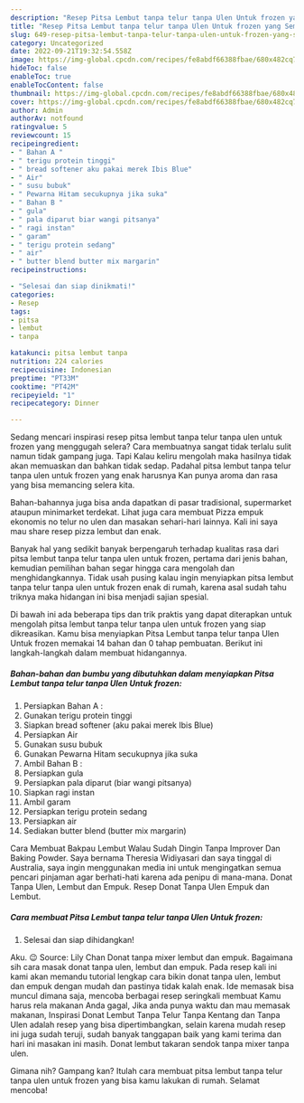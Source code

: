 ```yaml
---
description: "Resep Pitsa Lembut tanpa telur tanpa Ulen Untuk frozen yang Sempurna , Lezat Sekali"
title: "Resep Pitsa Lembut tanpa telur tanpa Ulen Untuk frozen yang Sempurna , Lezat Sekali"
slug: 649-resep-pitsa-lembut-tanpa-telur-tanpa-ulen-untuk-frozen-yang-sempurna-lezat-sekali
category: Uncategorized
date: 2022-09-21T19:32:54.558Z
image: https://img-global.cpcdn.com/recipes/fe8abdf66388fbae/680x482cq70/pitsa-lembut-tanpa-telur-tanpa-ulen-untuk-frozen-foto-resep-utama.jpg
hideToc: false
enableToc: true
enableTocContent: false
thumbnail: https://img-global.cpcdn.com/recipes/fe8abdf66388fbae/680x482cq70/pitsa-lembut-tanpa-telur-tanpa-ulen-untuk-frozen-foto-resep-utama.jpg
cover: https://img-global.cpcdn.com/recipes/fe8abdf66388fbae/680x482cq70/pitsa-lembut-tanpa-telur-tanpa-ulen-untuk-frozen-foto-resep-utama.jpg
author: Admin
authorAv: notfound
ratingvalue: 5
reviewcount: 15
recipeingredient:
- " Bahan A "
- " terigu protein tinggi"
- " bread softener aku pakai merek Ibis Blue"
- " Air"
- " susu bubuk"
- " Pewarna Hitam secukupnya jika suka"
- " Bahan B "
- " gula"
- " pala diparut biar wangi pitsanya"
- " ragi instan"
- " garam"
- " terigu protein sedang"
- " air"
- " butter blend butter mix margarin"
recipeinstructions:

- "Selesai dan siap dinikmati!"
categories:
- Resep
tags:
- pitsa
- lembut
- tanpa

katakunci: pitsa lembut tanpa 
nutrition: 224 calories
recipecuisine: Indonesian
preptime: "PT33M"
cooktime: "PT42M"
recipeyield: "1"
recipecategory: Dinner

---
```



Sedang mencari inspirasi resep pitsa lembut tanpa telur tanpa ulen untuk frozen yang menggugah selera? Cara membuatnya sangat tidak terlalu sulit namun tidak gampang juga. Tapi Kalau keliru mengolah maka hasilnya tidak akan memuaskan dan bahkan tidak sedap. Padahal pitsa lembut tanpa telur tanpa ulen untuk frozen yang enak harusnya Kan punya aroma dan rasa yang bisa memancing selera kita.


Bahan-bahannya juga bisa anda dapatkan di pasar tradisional, supermarket ataupun minimarket terdekat. Lihat juga cara membuat Pizza empuk ekonomis no telur no ulen dan masakan sehari-hari lainnya. Kali ini saya mau share resep pizza lembut dan enak.

Banyak hal yang sedikit banyak berpengaruh terhadap kualitas rasa dari pitsa lembut tanpa telur tanpa ulen untuk frozen, pertama dari jenis bahan, kemudian pemilihan bahan segar hingga cara mengolah dan menghidangkannya. Tidak usah pusing kalau ingin menyiapkan pitsa lembut tanpa telur tanpa ulen untuk frozen enak di rumah, karena asal sudah tahu triknya maka hidangan ini bisa menjadi sajian spesial.


Di bawah ini ada beberapa tips dan trik praktis yang dapat diterapkan untuk mengolah pitsa lembut tanpa telur tanpa ulen untuk frozen yang siap dikreasikan. Kamu bisa menyiapkan Pitsa Lembut tanpa telur tanpa Ulen Untuk frozen memakai 14 bahan dan 0 tahap pembuatan. Berikut ini langkah-langkah dalam membuat hidangannya.

<!--inarticleads1-->

##### Bahan-bahan dan bumbu yang dibutuhkan dalam menyiapkan Pitsa Lembut tanpa telur tanpa Ulen Untuk frozen:

1. Persiapkan  Bahan A :
1. Gunakan  terigu protein tinggi
1. Siapkan  bread softener (aku pakai merek Ibis Blue)
1. Persiapkan  Air
1. Gunakan  susu bubuk
1. Gunakan  Pewarna Hitam secukupnya jika suka
1. Ambil  Bahan B :
1. Persiapkan  gula
1. Persiapkan  pala diparut (biar wangi pitsanya)
1. Siapkan  ragi instan
1. Ambil  garam
1. Persiapkan  terigu protein sedang
1. Persiapkan  air
1. Sediakan  butter blend (butter mix margarin)


Cara Membuat Bakpau Lembut Walau Sudah Dingin Tanpa Improver Dan Baking Powder. Saya bernama Theresia Widiyasari dan saya tinggal di Australia, saya ingin menggunakan media ini untuk mengingatkan semua pencari pinjaman agar berhati-hati karena ada penipu di mana-mana. Donat Tanpa Ulen, Lembut dan Empuk. Resep Donat Tanpa Ulen Empuk dan Lembut. 

<!--inarticleads2-->

##### Cara membuat Pitsa Lembut tanpa telur tanpa Ulen Untuk frozen:


1. Selesai dan siap dihidangkan!

Aku. 😉 Source: Lily Chan Donat tanpa mixer lembut dan empuk. Bagaimana sih cara masak donat tanpa ulen, lembut dan empuk. Pada resep kali ini kami akan memandu tutorial lengkap cara bikin donat tanpa ulen, lembut dan empuk dengan mudah dan pastinya tidak kalah enak. Ide memasak bisa muncul dimana saja, mencoba berbagai resep seringkali membuat Kamu harus rela makanan Anda gagal, Jika anda punya waktu dan mau memasak makanan, Inspirasi Donat Lembut Tanpa Telur Tanpa Kentang dan Tanpa Ulen adalah resep yang bisa dipertimbangkan, selain karena mudah resep ini juga sudah teruji, sudah banyak tanggapan baik yang kami terima dan hari ini masakan ini masih. Donat lembut takaran sendok tanpa mixer tanpa ulen. 

Gimana nih? Gampang kan? Itulah cara membuat pitsa lembut tanpa telur tanpa ulen untuk frozen yang bisa kamu lakukan di rumah. Selamat mencoba!
